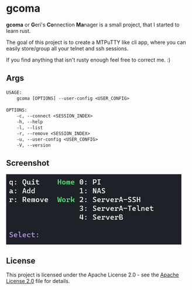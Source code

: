 # gcoma

**gcoma** or **G**eri's **Co**nnection **Ma**nager is a small project, that I started to learn rust.

The goal of this project is to create a MTPuTTY like cli app, where you can easily store/group all your telnet and ssh sessions.

If you find anything that isn't rusty enough feel free to correct me. :)

## Args
```
USAGE:
    gcoma [OPTIONS] --user-config <USER_CONFIG>

OPTIONS:
    -c, --connect <SESSION_INDEX>
    -h, --help
    -l, --list
    -r, --remove <SESSION_INDEX>
    -u, --user-config <USER_CONFIG>
    -V, --version
```

## Screenshot

![screenshot](./img/screenshot.png)

## License
This project is licensed under the Apache License 2.0 - see the [Apache License 2.0](LICENSE) file for details.
